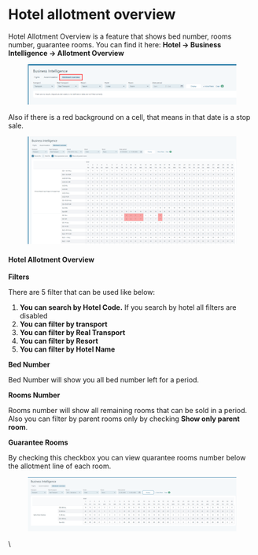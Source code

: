 # Hotel allotment overview

Hotel Allotment Overview is a feature that shows bed number, rooms number, guarantee rooms. You can find it here: **Hotel -> Business Intelligence -> Allotment Overview**

<figure><img src="../../.gitbook/assets/image (14) (1) (1).png" alt=""><figcaption></figcaption></figure>

Also if there is a red background on a cell, that means in that date is a stop sale.

<figure><img src="../../.gitbook/assets/image (16) (1) (1).png" alt=""><figcaption></figcaption></figure>

#### Hotel Allotment Overview[​](https://docs.tourpaq.com/docs/hotel/hotel-allotment-overview#hotel-allotment-overview) <a href="#hotel-allotment-overview" id="hotel-allotment-overview"></a>

**Filters**[**​**](https://docs.tourpaq.com/docs/hotel/hotel-allotment-overview#filters)

There are 5 filter that can be used like below:

1. **You can search by Hotel Code.** If you search by hotel all filters are disabled
2. **You can filter by transport**
3. **You can filter by Real Transport**
4. **You can filter by Resort**
5. **You can filter by Hotel Name**

**Bed Number**[**​**](https://docs.tourpaq.com/docs/hotel/hotel-allotment-overview#bed-number)

Bed Number will show you all bed number left for a period.

**Rooms Number**[**​**](https://docs.tourpaq.com/docs/hotel/hotel-allotment-overview#rooms-number)

Rooms number will show all remaining rooms that can be sold in a period. Also you can filter by parent rooms only by checking **Show only parent room**.

**Guarantee Rooms**[**​**](https://docs.tourpaq.com/docs/hotel/hotel-allotment-overview#guarantee-rooms)

By checking this checkbox you can view quarantee rooms number below the allotment line of each room.

<figure><img src="../../.gitbook/assets/image (15) (1) (1).png" alt=""><figcaption></figcaption></figure>

\

